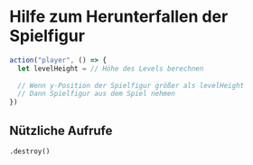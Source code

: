 # Hilfe zum Herunterfallen der Spielfigur

```javascript
action("player", () => {
  let levelHeight = // Höhe des Levels berechnen
  
  // Wenn y-Position der Spielfigur größer als levelHeight
  // Dann Spielfigur aus dem Spiel nehmen
})
```


## Nützliche Aufrufe

```
.destroy()
```